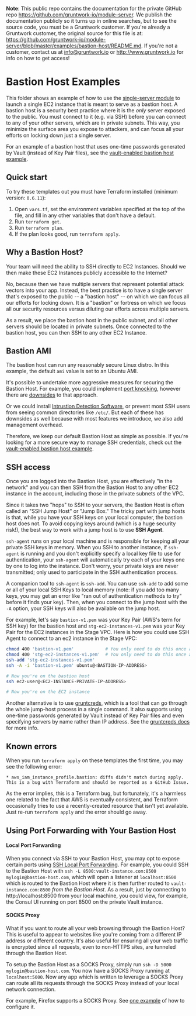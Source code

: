 **Note**: This public repo contains the documentation for the private GitHub repo <https://github.com/gruntwork-io/module-server>.
We publish the documentation publicly so it turns up in online searches, but to see the source code, you must be a Gruntwork customer.
If you're already a Gruntwork customer, the original source for this file is at: <https://github.com/gruntwork-io/module-server/blob/master/examples/bastion-host/README.md>.
If you're not a customer, contact us at <info@gruntwork.io> or <http://www.gruntwork.io> for info on how to get access!

# Bastion Host Examples

This folder shows an example of how to use the [single-server module](/modules/single-server) to launch a
single EC2 instance that is meant to serve as a bastion host. A bastion host is a security best practice where it is
the *only* server exposed to the public. You must connect to it (e.g. via SSH) before you can connect to any of your
other servers, which are in private subnets. This way, you minimize the surface area you expose to attackers, and can
focus all your efforts on locking down just a single server.

For an example of a bastion host that uses one-time passwords generated by Vault (instead of Key Pair files), see
the [vault-enabled bastion host
example](https://github.com/gruntwork-io/terraform-modules/tree/master/examples/bastion-host/vault-enabled).

## Quick start

To try these templates out you must have Terraform installed (minimum version: `0.6.11`):

1. Open `vars.tf`, set the environment variables specified at the top of the file, and fill in any other variables that
   don't have a default.
1. Run `terraform get`.
1. Run `terraform plan`.
1. If the plan looks good, run `terraform apply`.

## Why a Bastion Host?

Your team will need the ability to SSH directly to EC2 Instances. Should we then make these EC2 Instances publicly
accessible to the Internet?

No, because then we have multiple servers that represent potential attack vectors into your app. Instead, the best
practice is to have a single server that's exposed to the public -- a "bastion host" -- on which we can focus all our
efforts for locking down. It is a "bastion" or fortress on which we focus all our security resources versus diluting
our efforts across multiple servers.

As a result, we place the bastion host in the public subnet, and all other servers should be located in private subnets.
Once connected to the bastion host, you can then SSH to any other EC2 Instance.

## Bastion AMI

The bastion host can run any reasonably secure Linux distro. In this example, the default `ami` value is set to an
Ubuntu AMI.

It's possible to undertake more aggressive measures for securing the Bastion Host. For example, you could implement
[port knocking](https://www.digitalocean.com/community/tutorials/how-to-use-port-knocking-to-hide-your-ssh-daemon-from-attackers-on-ubuntu),
however there are [downsides](http://bsdly.blogspot.com/2012/04/why-not-use-port-knocking.html) to that approach.

Or we could install [Intrustion Detection Software](https://www.snort.org/), or prevent most SSH users from seeing
common directories like `/etc/`. But each of these has downsides as well because with most features we introduce, we
also add management overhead.

Therefore, we keep our default Bastion Host as simple as possible. If you're looking for a more secure way to manage
SSH credentials, check out the [vault-enabled bastion host
example](https://github.com/gruntwork-io/terraform-modules/tree/master/examples/bastion-host/vault-enabled).

## SSH access

Once you are logged into the Bastion Host, you are effectively "in the network" and you can then SSH from the Bastion
Host to any other EC2 instance in the account, including those in the private subnets of the VPC.

Since it takes two "hops" to SSH to your servers, the Bastion Host is often called an "SSH Jump Host" or "Jump Box." The
tricky part with jump hosts is that, while you have your SSH keys on your local computer, the bastion host does not. To
avoid copying keys around (which is a huge security risk!), the best way to work with a jump host is to use
**SSH Agent**.

`ssh-agent` runs on your local machine and is responsible for keeping all your private SSH keys in memory. When you SSH
to another instance, if `ssh-agent` is running and you don't explicitly specify a local key file to use for
authentication, your `ssh-agent` will automatically try each of your keys one by one to log into the instance. Don't
worry, your private keys are never transmitted; only used to participate in the SSH authentication process.

A companion tool to `ssh-agent` is `ssh-add`. You can use `ssh-add` to add some or all of your local SSH Keys to local
memory (note: if you add too many keys, you may get an error like "ran out of authentication methods to try" before it
finds your key). Then, when you connect to the jump host with the `-A` option, your SSH keys will also be available on
the jump host.

For example, let's say `bastion-v1.pem` was your Key Pair (AWS's term for SSH key) for the bastion host and
`stg-ec2-instances-v1.pem` was your Key Pair for the EC2 instances in the Stage VPC. Here is how you could use SSH
Agent to connect to an ec2 instance in the Stage VPC:

```bash
chmod 400 'bastion-v1.pem'            # You only need to do this once after downloading the Key Pair from AWS
chmod 400 'stg-ec2-instances-v1.pem'  # You only need to do this once after downloading the Key Pair from AWS
ssh-add 'stg-ec2-instances-v1.pem'
ssh -A -i 'bastion-v1.pem' ubuntu@<BASTION-IP-ADDRESS>

# Now you're on the bastion host
ssh ec2-user@<EC2-INSTANCE-PRIVATE-IP-ADDRESS>

# Now you're on the EC2 instance
```

Another alternative is to use [gruntcreds](https://github.com/gruntwork-io/gruntcreds), which is a tool that can go
through the whole jump-host process in a single command. It also supports using one-time passwords generated by Vault
instead of Key Pair files and even specifying servers by name rather than IP address. See the [gruntcreds
docs](https://github.com/gruntwork-io/gruntcreds) for more info.

## Known errors

When you run `terraform apply` on these templates the first time, you may see the following error:

```
* aws_iam_instance_profile.bastion: diffs didn't match during apply. This is a bug with Terraform and should be reported as a GitHub Issue.
```

As the error implies, this is a Terraform bug, but fortunately, it's a harmless one related to the fact that AWS is
eventually consistent, and Terraform occasionally tries to use a recently-created resource that isn't yet available.
Just re-run `terraform apply` and the error should go away.

## Using Port Forwarding with Your Bastion Host

#### Local Port Forwarding

When you connect via SSH to your Bastion Host, you may opt to expose certain ports using [SSH Local Port
Forwarding](http://unix.stackexchange.com/a/115906/129208). For example, you could SSH to the Bastion Host with
`ssh -L 8500:vault-instance.com:8500 mylogin@bastion-host.com`, which will open a listener at `localhost:8500` which is
routed to the Bastion Host where it is then further routed to `vault-instance.com:8500` *from the Bastion Host*. As a
result, just by connecting to http://localhost:8500 from your local machine, you could view, for example, the Consul UI
running on port 8500 on the private Vault instance.

#### SOCKS Proxy

What if you want to route all your web browsing through the Bastion Host? This is useful to appear to websites like you're
coming from a different IP address or different country.  It's also useful for ensuring all your web traffic is encrypted
since all requests, even to non-HTTPS sites, are tunneled through the Bastion Host.

To setup the Bastion Host as a SOCKS Proxy, simply run `ssh -D 5000 mylogin@bastion-host.com`. You now have a SOCKS Proxy
running at `localhost:5000`.  Now any app which is written to leverage a SOCKS Proxy can route all its requests through the
SOCKS Proxy instead of your local network connection.

For example, Firefox supports a SOCKS Proxy. See [one
example](http://lifehacker.com/237227/geek-to-live--encrypt-your-web-browsing-session-with-an-ssh-socks-proxy) of how
to configure it.